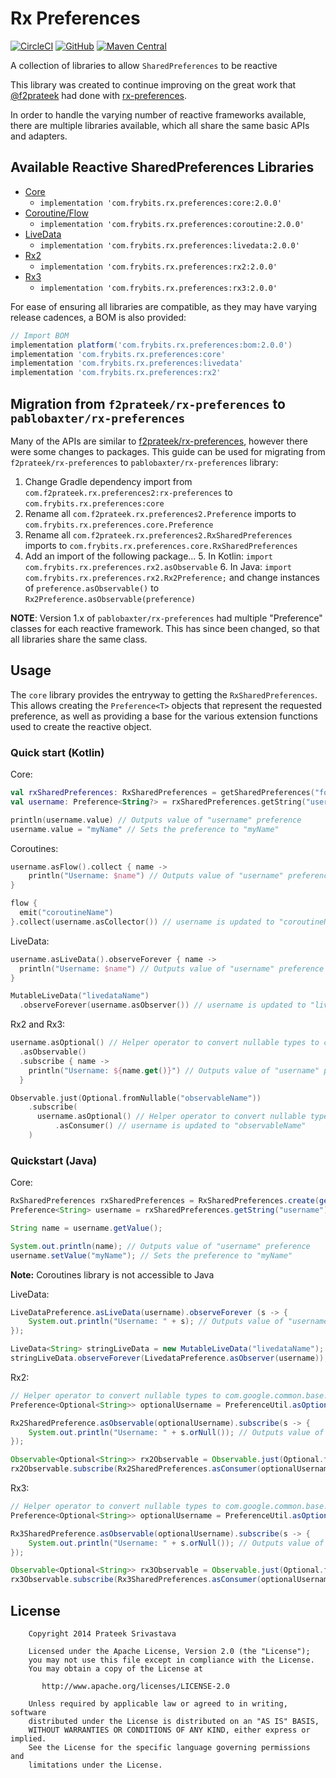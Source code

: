 # Rx Preferences

[![CircleCI][9]][10]
[![GitHub][11]][12]
[![Maven Central][13]][14] 

A collection of libraries to allow `SharedPreferences` to be reactive

This library was created to continue improving on the great work that [@f2prateek][1] had done with [rx-preferences][2].

In order to handle the varying number of reactive frameworks available, there are multiple libraries available, which all share the same basic APIs and adapters.

## Available Reactive SharedPreferences Libraries

- [Core][3]
  - `implementation 'com.frybits.rx.preferences:core:2.0.0'`
- [Coroutine/Flow][4]
  - `implementation 'com.frybits.rx.preferences:coroutine:2.0.0'`
- [LiveData][5]
  - `implementation 'com.frybits.rx.preferences:livedata:2.0.0'`
- [Rx2][6]
  - `implementation 'com.frybits.rx.preferences:rx2:2.0.0'`
- [Rx3][7]
  - `implementation 'com.frybits.rx.preferences:rx3:2.0.0'`

For ease of ensuring all libraries are compatible, as they may have varying release cadences, a BOM is also provided:

```groovy
// Import BOM
implementation platform('com.frybits.rx.preferences:bom:2.0.0')
implementation 'com.frybits.rx.preferences:core'
implementation 'com.frybits.rx.preferences:livedata'
implementation 'com.frybits.rx.preferences:rx2'
```

## Migration from `f2prateek/rx-preferences` to `pablobaxter/rx-preferences`

Many of the APIs are similar to [f2prateek/rx-preferences][8], however there were some changes to packages.
This guide can be used for migrating from `f2prateek/rx-preferences` to `pablobaxter/rx-preferences` library:

1. Change Gradle dependency import from `com.f2prateek.rx.preferences2:rx-preferences` to `com.frybits.rx.preferences:core`
2. Rename all `com.f2prateek.rx.preferences2.Preference` imports to `com.frybits.rx.preferences.core.Preference`
3. Rename all `com.f2prateek.rx.preferences2.RxSharedPreferences` imports to `com.frybits.rx.preferences.core.RxSharedPreferences`
4. Add an import of the following package...
   5. In Kotlin: `import com.frybits.rx.preferences.rx2.asObservable`
   6. In Java: `import com.frybits.rx.preferences.rx2.Rx2Preference;` and change instances of `preference.asObservable()` to `Rx2Preference.asObservable(preference)`

**NOTE**: Version 1.x of `pablobaxter/rx-preferences` had multiple "Preference" classes for each reactive framework. This has since been changed, so that all libraries share the same class.

## Usage
The `core` library provides the entryway to getting the `RxSharedPreferences`. This allows creating the `Preference<T>` objects that represent the requested preference, as well as providing a base for the various extension functions used to create the reactive object.

### Quick start (Kotlin)

Core:
```kotlin
val rxSharedPreferences: RxSharedPreferences = getSharedPreferences("foobar", MODE_PRIVATE).asRxSharedPreferences()
val username: Preference<String?> = rxSharedPreferences.getString("username")

println(username.value) // Outputs value of "username" preference
username.value = "myName" // Sets the preference to "myName"
```

Coroutines:
```kotlin
username.asFlow().collect { name ->
    println("Username: $name") // Outputs value of "username" preference
}

flow {
  emit("coroutineName")
}.collect(username.asCollector()) // username is updated to "coroutineName"
```

LiveData:
```kotlin
username.asLiveData().observeForever { name ->
  println("Username: $name") // Outputs value of "username" preference
}

MutableLiveData("livedataName")
  .observeForever(username.asObserver()) // username is updated to "livedataName"
```

Rx2 and Rx3:
```kotlin
username.asOptional() // Helper operator to convert nullable types to com.google.common.base.Optional<>
  .asObservable()
  .subscribe { name ->
    println("Username: ${name.get()}") // Outputs value of "username" preference
  }

Observable.just(Optional.fromNullable("observableName"))
    .subscribe(
      username.asOptional() // Helper operator to convert nullable types to com.google.common.base.Optional<>
          .asConsumer() // username is updated to "observableName"
    )
```

### Quickstart (Java)

Core:
```java
RxSharedPreferences rxSharedPreferences = RxSharedPreferences.create(getSharedPreferences("foobar", MODE_PRIVATE));
Preference<String> username = rxSharedPreferences.getString("username");

String name = username.getValue();

System.out.println(name); // Outputs value of "username" preference
username.setValue("myName"); // Sets the preference to "myName"
```

**Note:** Coroutines library is not accessible to Java

LiveData:
```java
LiveDataPreference.asLiveData(username).observeForever (s -> {
    System.out.println("Username: " + s); // Outputs value of "username" preference
});

LiveData<String> stringLiveData = new MutableLiveData("livedataName");
stringLiveData.observeForever(LivedataPreference.asObserver(username)); // username is updated to "livedataName"
```

Rx2:
```java
// Helper operator to convert nullable types to com.google.common.base.Optional<>
Preference<Optional<String>> optionalUsername = PreferenceUtil.asOptional(username);

Rx2SharedPreference.asObservable(optionalUsername).subscribe(s -> {
    System.out.println("Username: " + s.orNull()); // Outputs value of "username" preference
});

Observable<Optional<String>> rx2Observable = Observable.just(Optional.fromNullable("observableName"));
rx2Observable.subscribe(Rx2SharedPreferences.asConsumer(optionalUsername)); // username is updated to "observableName"
```

Rx3:
```java
// Helper operator to convert nullable types to com.google.common.base.Optional<>
Preference<Optional<String>> optionalUsername = PreferenceUtil.asOptional(username);

Rx3SharedPreference.asObservable(optionalUsername).subscribe(s -> {
    System.out.println("Username: " + s.orNull()); // Outputs value of "username" preference
});

Observable<Optional<String>> rx3Observable = Observable.just(Optional.fromNullable("observableName"));
rx3Observable.subscribe(Rx3SharedPreferences.asConsumer(optionalUsername)); // username is updated to "observableName"
```

License
-------
```
    Copyright 2014 Prateek Srivastava

    Licensed under the Apache License, Version 2.0 (the "License");
    you may not use this file except in compliance with the License.
    You may obtain a copy of the License at

       http://www.apache.org/licenses/LICENSE-2.0

    Unless required by applicable law or agreed to in writing, software
    distributed under the License is distributed on an "AS IS" BASIS,
    WITHOUT WARRANTIES OR CONDITIONS OF ANY KIND, either express or implied.
    See the License for the specific language governing permissions and
    limitations under the License.
```

[1]:https://github.com/f2prateek
[2]:https://github.com/f2prateek/rx-preferences
[3]:./core
[4]:./coroutines
[5]:./livedata
[6]:./rx2
[7]:./rx3
[8]:https://github.com/f2prateek/rx-preferences

[9]:https://dl.circleci.com/status-badge/img/gh/pablobaxter/rx-preferences/tree/master.svg?style=svg
[10]:https://dl.circleci.com/status-badge/redirect/gh/pablobaxter/rx-preferences/tree/master

[11]:https://img.shields.io/github/license/pablobaxter/rx-preferences
[12]:./LICENSE

[13]:https://img.shields.io/maven-central/v/com.frybits.rx.preferences/bom?label=bom
[14]:https://central.sonatype.com/artifact/com.frybits.rx.preferences/bom/2.0.0
